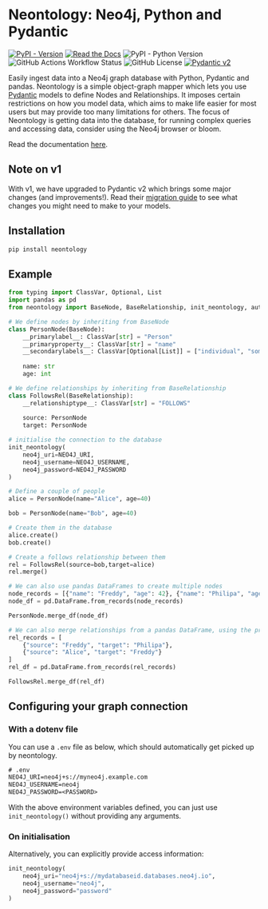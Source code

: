 # Neontology: Neo4j, Python and Pydantic

[![PyPI - Version](https://img.shields.io/pypi/v/neontology)](https://pypi.org/project/neontology/)
[![Read the Docs](https://img.shields.io/readthedocs/neontology)](https://neontology.readthedocs.io/en/latest/)
![PyPI - Python Version](https://img.shields.io/pypi/pyversions/neontology)
![GitHub Actions Workflow Status](https://img.shields.io/github/actions/workflow/status/ontolocy/neontology/ci.yml)
![GitHub License](https://img.shields.io/github/license/ontolocy/neontology)
[![Pydantic v2](https://img.shields.io/endpoint?url=https://raw.githubusercontent.com/pydantic/pydantic/main/docs/badge/v2.json)](https://docs.pydantic.dev/)

Easily ingest data into a Neo4j graph database with Python, Pydantic and pandas. Neontology is a simple object-graph mapper which lets you use [Pydantic](https://pydantic-docs.helpmanual.io/) models to define Nodes and Relationships. It imposes certain restrictions on how you model data, which aims to make life easier for most users but may provide too many limitations for others. The focus of Neontology is getting data into the database, for running complex queries and accessing data, consider using the Neo4j browser or bloom.

Read the documentation [here](https://neontology.readthedocs.io/en/latest/).

## Note on v1

With v1, we have upgraded to Pydantic v2 which brings some major changes (and improvements!). Read their [migration guide](https://docs.pydantic.dev/2.0/migration/) to see what changes you might need to make to your models.

## Installation

```bash
pip install neontology
```

## Example

```python
from typing import ClassVar, Optional, List
import pandas as pd
from neontology import BaseNode, BaseRelationship, init_neontology, auto_constrain

# We define nodes by inheriting from BaseNode
class PersonNode(BaseNode):
    __primarylabel__: ClassVar[str] = "Person"
    __primaryproperty__: ClassVar[str] = "name"
    __secondarylabels__: ClassVar[Optional[List]] = ["individual", "somebody"]
    
    name: str
    age: int

# We define relationships by inheriting from BaseRelationship
class FollowsRel(BaseRelationship):
    __relationshiptype__: ClassVar[str] = "FOLLOWS"
    
    source: PersonNode
    target: PersonNode

# initialise the connection to the database
init_neontology(
    neo4j_uri=NEO4J_URI,
    neo4j_username=NEO4J_USERNAME,
    neo4j_password=NEO4J_PASSWORD
)   

# Define a couple of people
alice = PersonNode(name="Alice", age=40)

bob = PersonNode(name="Bob", age=40)

# Create them in the database
alice.create()
bob.create()

# Create a follows relationship between them
rel = FollowsRel(source=bob,target=alice)
rel.merge()

# We can also use pandas DataFrames to create multiple nodes
node_records = [{"name": "Freddy", "age": 42}, {"name": "Philipa", "age":42}]
node_df = pd.DataFrame.from_records(node_records)

PersonNode.merge_df(node_df)

# We can also merge relationships from a pandas DataFrame, using the primary property values of the nodes
rel_records = [
    {"source": "Freddy", "target": "Philipa"},
    {"source": "Alice", "target": "Freddy"}
]
rel_df = pd.DataFrame.from_records(rel_records)

FollowsRel.merge_df(rel_df)
```

## Configuring your graph connection

### With a dotenv file

You can use a `.env` file as below, which should automatically get picked up by neontology.

```txt
# .env
NEO4J_URI=neo4j+s://myneo4j.example.com
NEO4J_USERNAME=neo4j
NEO4J_PASSWORD=<PASSWORD>
```

With the above environment variables defined, you can just use `init_neontology()` without providing any arguments.

### On initialisation

Alternatively, you can explicitly provide access information:

```python
init_neontology(
    neo4j_uri="neo4j+s://mydatabaseid.databases.neo4j.io",
    neo4j_username="neo4j",
    neo4j_password="password"
)
```
